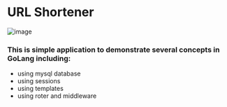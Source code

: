 # URL Shortener


![image](https://user-images.githubusercontent.com/10651523/186201765-e412501c-f612-463b-a89b-aaeefad3f4a8.png)


### This is simple application to demonstrate several concepts in GoLang including:

- using mysql database
- using sessions
- using templates
- using roter and middleware
